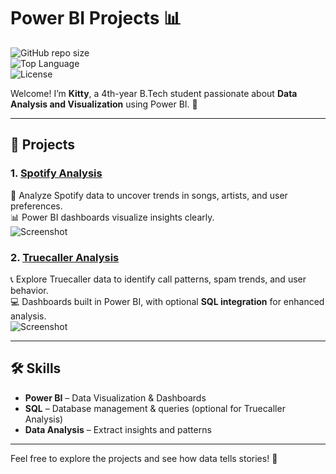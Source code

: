 # Power BI Projects 📊

![GitHub repo size](https://img.shields.io/github/repo-size/your-username/PowerBI-Projects?style=flat-square)  
![Top Language](https://img.shields.io/github/languages/top/your-username/PowerBI-Projects?style=flat-square)  
![License](https://img.shields.io/github/license/your-username/PowerBI-Projects?style=flat-square)  

Welcome! I’m **Kitty**, a 4th-year B.Tech student passionate about **Data Analysis and Visualization** using Power BI. 🚀  

---

## 🌟 Projects

### 1. [Spotify Analysis](Spotify-Analysis)
🎵 Analyze Spotify data to uncover trends in songs, artists, and user preferences.  
📊 Power BI dashboards visualize insights clearly.  
![Screenshot](Spotify-Analysis/screenshot.png)  

### 2. [Truecaller Analysis](Truecaller-Analysis)
📞 Explore Truecaller data to identify call patterns, spam trends, and user behavior.  
💻 Dashboards built in Power BI, with optional **SQL integration** for enhanced analysis.  
![Screenshot](Truecaller-Analysis/screenshot.png)  

---

## 🛠 Skills
- **Power BI** – Data Visualization & Dashboards  
- **SQL** – Database management & queries (optional for Truecaller Analysis)  
- **Data Analysis** – Extract insights and patterns  

---

Feel free to explore the projects and see how data tells stories! 🌈  

